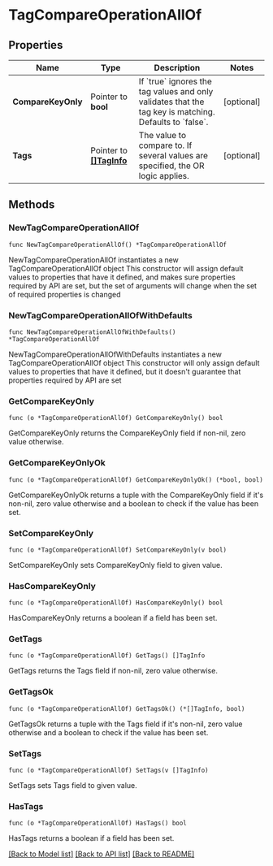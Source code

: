 # TagCompareOperationAllOf

## Properties

Name | Type | Description | Notes
------------ | ------------- | ------------- | -------------
**CompareKeyOnly** | Pointer to **bool** | If &#x60;true&#x60; ignores the tag values and only validates that the tag key is matching. Defaults to &#x60;false&#x60;. | [optional] 
**Tags** | Pointer to [**[]TagInfo**](TagInfo.md) | The value to compare to.   If several values are specified, the OR logic applies. | [optional] 

## Methods

### NewTagCompareOperationAllOf

`func NewTagCompareOperationAllOf() *TagCompareOperationAllOf`

NewTagCompareOperationAllOf instantiates a new TagCompareOperationAllOf object
This constructor will assign default values to properties that have it defined,
and makes sure properties required by API are set, but the set of arguments
will change when the set of required properties is changed

### NewTagCompareOperationAllOfWithDefaults

`func NewTagCompareOperationAllOfWithDefaults() *TagCompareOperationAllOf`

NewTagCompareOperationAllOfWithDefaults instantiates a new TagCompareOperationAllOf object
This constructor will only assign default values to properties that have it defined,
but it doesn't guarantee that properties required by API are set

### GetCompareKeyOnly

`func (o *TagCompareOperationAllOf) GetCompareKeyOnly() bool`

GetCompareKeyOnly returns the CompareKeyOnly field if non-nil, zero value otherwise.

### GetCompareKeyOnlyOk

`func (o *TagCompareOperationAllOf) GetCompareKeyOnlyOk() (*bool, bool)`

GetCompareKeyOnlyOk returns a tuple with the CompareKeyOnly field if it's non-nil, zero value otherwise
and a boolean to check if the value has been set.

### SetCompareKeyOnly

`func (o *TagCompareOperationAllOf) SetCompareKeyOnly(v bool)`

SetCompareKeyOnly sets CompareKeyOnly field to given value.

### HasCompareKeyOnly

`func (o *TagCompareOperationAllOf) HasCompareKeyOnly() bool`

HasCompareKeyOnly returns a boolean if a field has been set.

### GetTags

`func (o *TagCompareOperationAllOf) GetTags() []TagInfo`

GetTags returns the Tags field if non-nil, zero value otherwise.

### GetTagsOk

`func (o *TagCompareOperationAllOf) GetTagsOk() (*[]TagInfo, bool)`

GetTagsOk returns a tuple with the Tags field if it's non-nil, zero value otherwise
and a boolean to check if the value has been set.

### SetTags

`func (o *TagCompareOperationAllOf) SetTags(v []TagInfo)`

SetTags sets Tags field to given value.

### HasTags

`func (o *TagCompareOperationAllOf) HasTags() bool`

HasTags returns a boolean if a field has been set.


[[Back to Model list]](../README.md#documentation-for-models) [[Back to API list]](../README.md#documentation-for-api-endpoints) [[Back to README]](../README.md)


